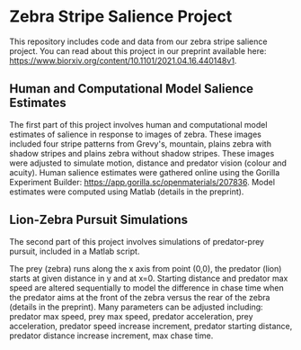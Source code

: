 # Zebra Stripe Salience Project

This repository includes code and data from our zebra stripe salience project. You can read about this project in our preprint available here: https://www.biorxiv.org/content/10.1101/2021.04.16.440148v1.

## Human and Computational Model Salience Estimates

The first part of this project involves human and computational model estimates of salience in response to images of zebra. These images included four stripe patterns from Grevy's, mountain, plains zebra with shadow stripes and plains zebra without shadow stripes. These images were adjusted to simulate motion, distance and predator vision (colour and acuity). Human salience estimates were gathered online using the Gorilla Experiment Builder: https://app.gorilla.sc/openmaterials/207836. Model estimates were computed using Matlab (details in the preprint).

## Lion-Zebra Pursuit Simulations

The second part of this project involves simulations of predator-prey pursuit, included in a Matlab script.

The prey (zebra) runs along the x axis from point (0,0), the predator (lion) starts at given distance in y and at x=0. Starting distance and predator max speed are altered sequentially to model the difference in chase time when the predator aims at the front of the zebra versus the rear of the zebra (details in the preprint). Many parameters can be adjusted including: predator max speed, prey max speed, predator acceleration, prey acceleration, predator speed increase increment, predator starting distance, predator distance increase increment, max chase time.

